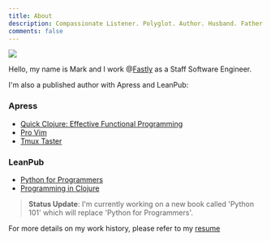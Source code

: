 ```yaml
---
title: About
description: Compassionate Listener. Polyglot. Author. Husband. Father. He/Him.
comments: false
---
```


<img src="../images/profile.jpg">

Hello, my name is Mark and I work @[Fastly](https://www.fastly.com/) as a Staff Software Engineer.

I'm also a published author with Apress and LeanPub:

### Apress

- [Quick Clojure: Effective Functional Programming](http://www.apress.com/9781484229514)
- [Pro Vim](http://www.apress.com/9781484202517)
- [Tmux Taster](http://www.apress.com/gb/book/9781484207765)

### LeanPub

- [Python for Programmers](https://leanpub.com/pythonforprogrammers)
- [Programming in Clojure](https://leanpub.com/programming-clojure/)

> **Status Update**: I'm currently working on a new book called 'Python 101' which will replace 'Python for Programmers'.

For more details on my work history, please refer to my [resume](http://www.integralist.co.uk/resume/)
